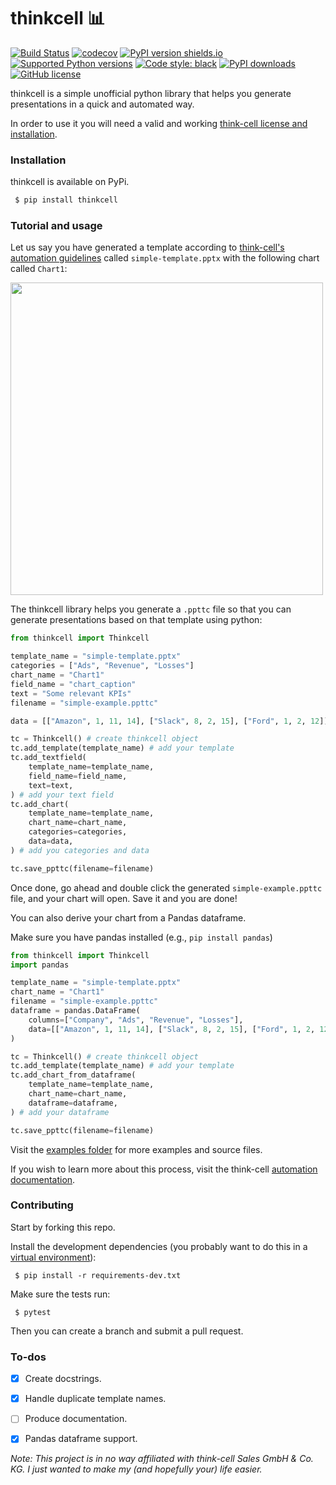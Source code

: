 # thinkcell 📊
[![Build Status](https://travis-ci.org/duarteocarmo/think-cell.svg?branch=master)](https://travis-ci.org/duarteocarmo/think-cell) [![codecov](https://codecov.io/gh/duarteocarmo/think-cell/branch/master/graph/badge.svg?token=F71I6S66YW)](https://codecov.io/gh/duarteocarmo/think-cell) [![PyPI version shields.io](https://img.shields.io/pypi/v/thinkcell.svg)](https://pypi.python.org/pypi/thinkcell/) [![Supported Python versions](https://img.shields.io/pypi/pyversions/thinkcell.svg)](https://pypi.org/project/thinkcell/) [![Code style: black](https://img.shields.io/badge/code%20style-black-000000.svg)](https://github.com/python/black) [![PyPI downloads](https://img.shields.io/pypi/dm/thinkcell.svg)](https://pypistats.org/packages/thinkcell) [![GitHub license](https://img.shields.io/github/license/duarteocarmo/think-cell.svg)](https://github.com/duarteocarmo/think-cell/blob/master/LICENSE) 

thinkcell is a simple unofficial python library that helps you generate presentations in a quick and automated way. 

In order to use it you will need a valid and working [think-cell license and installation](https://www.think-cell.com/en/). 

### Installation

thinkcell is available on PyPi. 

```sh
 $ pip install thinkcell
 ```

### Tutorial and usage

Let us say you have generated a template according to [think-cell's automation guidelines](https://www.think-cell.com/en/support/manual/jsondataautomation.shtml) called `simple-template.pptx` with the following chart called `Chart1`: 

<img src="https://raw.githubusercontent.com/duarteocarmo/think-cell/master/assets/example.png" width="500">

The thinkcell library helps you generate a `.ppttc` file so that you can generate presentations based on that template using python:

```python
from thinkcell import Thinkcell

template_name = "simple-template.pptx"
categories = ["Ads", "Revenue", "Losses"]
chart_name = "Chart1"
field_name = "chart_caption"
text = "Some relevant KPIs"
filename = "simple-example.ppttc"

data = [["Amazon", 1, 11, 14], ["Slack", 8, 2, 15], ["Ford", 1, 2, 12]]

tc = Thinkcell() # create thinkcell object
tc.add_template(template_name) # add your template
tc.add_textfield(
    template_name=template_name,
    field_name=field_name,
    text=text,
) # add your text field
tc.add_chart(
    template_name=template_name,
    chart_name=chart_name,
    categories=categories,
    data=data,
) # add you categories and data

tc.save_ppttc(filename=filename)
 ```

Once done, go ahead and double click the generated `simple-example.ppttc` file, and your chart will open. Save it and you are done!

You can also derive your chart from a Pandas dataframe. 

Make sure you have pandas installed (e.g., `pip install pandas`)

```python
from thinkcell import Thinkcell
import pandas

template_name = "simple-template.pptx"
chart_name = "Chart1"
filename = "simple-example.ppttc"
dataframe = pandas.DataFrame(
    columns=["Company", "Ads", "Revenue", "Losses"],
    data=[["Amazon", 1, 11, 14], ["Slack", 8, 2, 15], ["Ford", 1, 2, 12]],
)

tc = Thinkcell() # create thinkcell object
tc.add_template(template_name) # add your template
tc.add_chart_from_dataframe(
    template_name=template_name,
    chart_name=chart_name,
    dataframe=dataframe,
) # add your dataframe

tc.save_ppttc(filename=filename)
 ```

Visit the [examples folder](examples) for more examples and source files. 

If you wish to learn more about this process, visit the think-cell [automation documentation](https://www.think-cell.com/en/support/manual/jsondataautomation.shtml). 

### Contributing

Start by forking this repo.


Install the development dependencies (you probably want to do this in a [virtual environment](https://docs.python-guide.org/dev/virtualenvs/)):

```shell
 $ pip install -r requirements-dev.txt
 ```

Make sure the tests run:

```shell
 $ pytest
 ```

Then you can create a branch and submit a pull request. 

### To-dos
- [x] Create docstrings.
- [x] Handle duplicate template names.
- [ ] Produce documentation.
- [x] Pandas dataframe support.



*Note: This project is in no way affiliated with think-cell Sales GmbH & Co. KG. I just wanted to make my (and hopefully your) life easier.*

